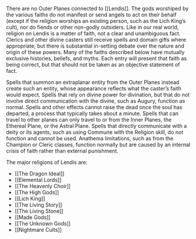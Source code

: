 There are no Outer Planes connected to [[Lendis]]. The gods worshiped by the various faiths do not manifest or send angels to act on their behalf (except if the religion worships an existing person, such as the Lich King’s cult), nor do fiends or other non-godly outsiders. Like in our real world, religion on Lendis is a matter of faith, not a clear and unambiguous fact. Clerics and other divine casters still receive spells and domain gifts where appropriate, but there is substantial in-setting debate over the nature and origin of these powers. Many of the faiths described below have mutually exclusive histories, beliefs, and myths. Each entry will present that faith as being correct, but that should not be taken as an objective statement of fact.

Spells that summon an extraplanar entity from the Outer Planes instead create such an entity, whose appearance reflects what the caster’s faith would expect. Spells that rely on divine power for divination, but that do not involve direct communication with the divine, such as Augury, function as normal. Spells and other effects cannot raise the dead once the soul has departed, a process that typically takes about a minute. Spells that can travel to other planes can only travel to or from the Inner Planes, the Ethereal Plane, or the Astral Plane. Spells that directly communicate with a deity or its agents, such as using Commune with the Religion skill, do not function and cannot be used. Anathema limitations, such as from the Champion or Cleric classes, function normally but are caused by an internal crisis of faith rather than external punishment.

The major religions of Lendis are:
* [[The Dragon Ideal]]
* [[Elemental Lords]]
* [[The Heavenly Choir]]
* [[The High Gods]]
* [[Lich King]]
* [[The Living Story]]
* [[The Living Stone]]
* [[Made Gods]]
* [[The Unknown Gods]]
* [[Nightmare Cults]]